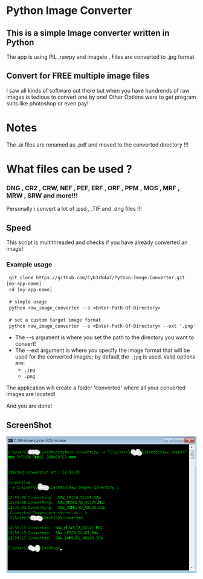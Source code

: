 # Python Image Converter

## This is a simple Image converter written in Python
The app is using PIL ,rawpy and imageio . 
Files are converted to .jpg format 

## Convert for FREE multiple image files
I saw all kinds of software out there but when you have hundrends of raw images is tedious to convert 
one by one! Other Options were to get program suits like photoshop or even pay! 
# Notes
The .ai files are renamed as .pdf and moved to the converted directory !!! 


# What files can be used ?
### DNG , CR2 , CRW, NEF , PEF, ERF , ORF , PPM , MOS , MRF , MRW , SRW and more!!!
Personally i convert a lot of .psd , .TIF and .dng files !!! 
## Speed
This script is multithreaded and checks if you have already converted an image!
### Example usage

```
 git clone https://github.com/Cyb3rN4u7/Python-Image-Converter.git [my-app-name]
 cd [my-app-name]
 
 # simple usage
 python raw_image_converter --s <Enter-Path-Of-Directory>

 # set a custom target image format
 python raw_image_converter --s <Enter-Path-Of-Directory> --ext '.png'
```
- The --s argument is where you set the path to the directory you want to convert! 
- The --ext argument is where you specify the image format that will be used for the converted images; by default the `.jpg` is used. valid options are:
    - `.jpg`
    - `.png`

The application will create a folder 'converted' where all your converted images are located!

And you are done! 

## ScreenShot
<img src='sample.png' alt='Python Image Converter'>


